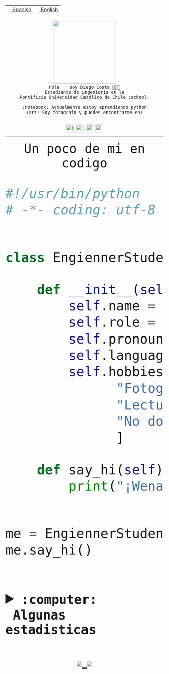 <table border="0"  align="right">
 <tr><td><a href="README.md"><img src="https://upload.wikimedia.org/wikipedia/commons/thumb/8/89/Bandera_de_Espa%C3%B1a.svg/1200px-Bandera_de_Espa%C3%B1a.svg.png" height="10"> Spanish</a></td>
 <td><a href="README.en.md"><img src="https://upload.wikimedia.org/wikipedia/commons/a/a4/Flag_of_the_United_States.svg" height="10"> English</a></td></tr>
</table><br><br><br>


<p align="center">
  <img src="https://github.com/diegocostares/diegocostares/blob/main/Images/aaa2.gif?raw=true" width="200px">
  <br><samp>
    Hola <img src="https://media.giphy.com/media/hvRJCLFzcasrR4ia7z/giphy.gif" width="16px"> soy Diego Costa 👨🏻‍💻<br>
    Estudiante de ingeniería en la <br>
    Pontificia Universidad Católica de Chile :school:<br>
  <br>
    :notebook: Actualmente estoy aprendiendo python <br>
    :art: Soy fotografo y puedes encontrarme en: <br>
  <br></samp>
  
</p>

<p align="center">
   <a href="https://instagram.com/diegocosta_no" target="blank">
    <img 
    align="center" src="https://cdn.jsdelivr.net/npm/simple-icons@3.0.1/icons/instagram.svg" alt="instagram" height="25px" width="25px" />
  </a>
  <a style="border: 3px solid; color: white;"href="https://t.me/diegocosta_no" target="blank">
  <img
  align="center" alt="Telegram" width="25px" src="https://icons-for-free.com/iconfiles/png/512/Telegram-1324888767380505522.png" />
</a>
<a href="https://api.whatsapp.com/send?phone=56971897835&text=Hola!" target="blank">
  <img
  align="center" alt="wtsp" width="25px" src="https://img.icons8.com/pastel-glyph/2x/whatsapp--v2.png" />
</a>
<a href="https://www.linkedin.com/in/diego-costa-786249213/" target="blank">
  <img
  align="center" alt="wtsp" width="25px" src="https://img.icons8.com/metro/452/linkedin.png" />
</a>

  </a>
</p>

---


<p align="center"><font size="25"><samp>Un poco de mi en codigo</samp></front></p>


```python
#!/usr/bin/python
# -*- coding: utf-8 -*-


class EngiennerStudent:

    def __init__(self):
        self.name = "Diego Costa"
        self.role = "Estudiante"
        self.pronouns = "he/him"
        self.language_spoken = ["es_CL", "en_US"]
        self.hobbies = [
              "Fotografia",
              "Lectura",
              "No dormir",
              ]

    def say_hi(self):
        print("¡Wena mundo!")


me = EngiennerStudent()
me.say_hi()
```
---
<details>
  <summary><b><samp>:computer: &nbsp;Algunas estadisticas</samp></b></summary>
  <br/></p>

<!--START_SECTION:waka-->
![Code Time](http://img.shields.io/badge/Code%20Time-506%20hrs%2036%20mins-blue)

**Soy nocturno 🦉** 

```text
🌞 Mañana     8 commits      ░░░░░░░░░░░░░░░░░░░░░░░░░   2.23% 
🌆 Día        130 commits    █████████░░░░░░░░░░░░░░░░   36.21% 
🌃 Tarde      113 commits    ███████░░░░░░░░░░░░░░░░░░   31.48% 
🌙 Noche      108 commits    ███████░░░░░░░░░░░░░░░░░░   30.08%

```
📅 **Soy más productivo los Miércoles** 

```text
Lunes        33 commits     ██░░░░░░░░░░░░░░░░░░░░░░░   9.19% 
Martes       35 commits     ██░░░░░░░░░░░░░░░░░░░░░░░   9.75% 
Miércoles    127 commits    ████████░░░░░░░░░░░░░░░░░   35.38% 
Jueves       36 commits     ██░░░░░░░░░░░░░░░░░░░░░░░   10.03% 
Viernes      17 commits     █░░░░░░░░░░░░░░░░░░░░░░░░   4.74% 
Sábado       55 commits     ███░░░░░░░░░░░░░░░░░░░░░░   15.32% 
Domingo      56 commits     ████░░░░░░░░░░░░░░░░░░░░░   15.6%

```


📊 **Esta semana me dediqué a** 

```text
🐱‍💻 Proyectos: 
G74_BDD                  3 hrs 15 mins       █████████░░░░░░░░░░░░░░░░   35.79% 
T2                       2 hrs 43 mins       ███████░░░░░░░░░░░░░░░░░░   29.92% 
BDD47y74                 2 hrs 11 mins       ██████░░░░░░░░░░░░░░░░░░░   24.09% 
proyecto-de-ejemplo      19 mins             █░░░░░░░░░░░░░░░░░░░░░░░░   3.57% 
edd-docker               15 mins             ░░░░░░░░░░░░░░░░░░░░░░░░░   2.77%

```


 Last Updated on 29/05/2022 14:23:32 UTC
<!--END_SECTION:waka-->
  
  

 <p align="center"> <img src="https://github-readme-stats.vercel.app/api?username=diegocostares&show_icons=true&theme=ayu-mirage" alt="abhisheknaiidu" /></p>
 
</details>

<p align=center>
  <a href="https://github.com/diegocostares">
    <img src="https://badges.pufler.dev/visits/diegocostares/diegocostares?style=flat-square&color=black&logo=github">
  </a>
  <a href="https://github.com/diegocostares?tab=repositories">
    <img src="https://badges.pufler.dev/repos/diegocostares?style=flat-square&color=black&logo=github">
  </a>
</p>
